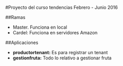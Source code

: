 #Proyecto del curso tendencias Febrero - Junio 2016

##Ramas
- Master. Funciona en local 
- Cardel: Funciona en servidores Amazon

##Aplicaciones

- <b>productortenant:</b> Es para registrar un tenant
- <b>gestionfruta:</b> Todo lo relativo a gestionar fruta
